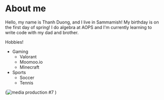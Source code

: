 <!-- Headings -->
# About me

Hello, my name is Thanh Duong, and I live in Sammamish! My birthday is on the first day of spring!  I do algebra at AOPS and I'm currently learning to write code with my dad and brother.

Hobbies!
* Gaming
     * Valorant
     * Moomoo.io
     * Minecraft
* Sports
     * Soccer
     * Tennis


<!-- Images -->
(![media production #7](https://github.com/tqnos/my-pages/assets/154554881/8bbbedc1-d68a-4f78-8b6c-d9740535b1cf)
)
